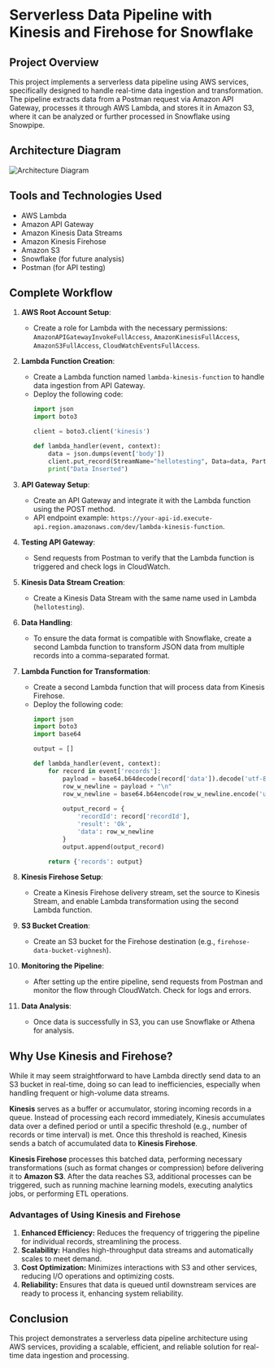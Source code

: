 # Serverless Data Pipeline with Kinesis and Firehose for Snowflake

## Project Overview
This project implements a serverless data pipeline using AWS services, specifically designed to handle real-time data ingestion and transformation. The pipeline extracts data from a Postman request via Amazon API Gateway, processes it through AWS Lambda, and stores it in Amazon S3, where it can be analyzed or further processed in Snowflake using Snowpipe.

## Architecture Diagram
![Architecture Diagram](link-to-your-diagram)

## Tools and Technologies Used
- AWS Lambda
- Amazon API Gateway
- Amazon Kinesis Data Streams
- Amazon Kinesis Firehose
- Amazon S3
- Snowflake (for future analysis)
- Postman (for API testing)

## Complete Workflow

1. **AWS Root Account Setup**: 
   - Create a role for Lambda with the necessary permissions: `AmazonAPIGatewayInvokeFullAccess`, `AmazonKinesisFullAccess`, `AmazonS3FullAccess`, `CloudWatchEventsFullAccess`.

2. **Lambda Function Creation**: 
   - Create a Lambda function named `lambda-kinesis-function` to handle data ingestion from API Gateway.
   - Deploy the following code:
     ```python
     import json
     import boto3

     client = boto3.client('kinesis')

     def lambda_handler(event, context):
         data = json.dumps(event['body'])  
         client.put_record(StreamName="hellotesting", Data=data, PartitionKey="1")
         print("Data Inserted")
     ```

3. **API Gateway Setup**: 
   - Create an API Gateway and integrate it with the Lambda function using the POST method.
   - API endpoint example: `https://your-api-id.execute-api.region.amazonaws.com/dev/lambda-kinesis-function`.

4. **Testing API Gateway**: 
   - Send requests from Postman to verify that the Lambda function is triggered and check logs in CloudWatch.

5. **Kinesis Data Stream Creation**: 
   - Create a Kinesis Data Stream with the same name used in Lambda (`hellotesting`).

6. **Data Handling**: 
   - To ensure the data format is compatible with Snowflake, create a second Lambda function to transform JSON data from multiple records into a comma-separated format.

7. **Lambda Function for Transformation**: 
   - Create a second Lambda function that will process data from Kinesis Firehose.
   - Deploy the following code:
     ```python
     import json
     import boto3
     import base64

     output = []

     def lambda_handler(event, context):
         for record in event['records']:
             payload = base64.b64decode(record['data']).decode('utf-8')
             row_w_newline = payload + "\n"
             row_w_newline = base64.b64encode(row_w_newline.encode('utf-8'))
             
             output_record = {
                 'recordId': record['recordId'],
                 'result': 'Ok',
                 'data': row_w_newline
             }
             output.append(output_record)

         return {'records': output}
     ```

8. **Kinesis Firehose Setup**: 
   - Create a Kinesis Firehose delivery stream, set the source to Kinesis Stream, and enable Lambda transformation using the second Lambda function.

9. **S3 Bucket Creation**: 
   - Create an S3 bucket for the Firehose destination (e.g., `firehose-data-bucket-vighnesh`).

10. **Monitoring the Pipeline**: 
    - After setting up the entire pipeline, send requests from Postman and monitor the flow through CloudWatch. Check for logs and errors.

11. **Data Analysis**: 
    - Once data is successfully in S3, you can use Snowflake or Athena for analysis.

## Why Use Kinesis and Firehose?

While it may seem straightforward to have Lambda directly send data to an S3 bucket in real-time, doing so can lead to inefficiencies, especially when handling frequent or high-volume data streams.

**Kinesis** serves as a buffer or accumulator, storing incoming records in a queue. Instead of processing each record immediately, Kinesis accumulates data over a defined period or until a specific threshold (e.g., number of records or time interval) is met. Once this threshold is reached, Kinesis sends a batch of accumulated data to **Kinesis Firehose**.

**Kinesis Firehose** processes this batched data, performing necessary transformations (such as format changes or compression) before delivering it to **Amazon S3**. After the data reaches S3, additional processes can be triggered, such as running machine learning models, executing analytics jobs, or performing ETL operations.

### Advantages of Using Kinesis and Firehose
1. **Enhanced Efficiency:** Reduces the frequency of triggering the pipeline for individual records, streamlining the process.
2. **Scalability:** Handles high-throughput data streams and automatically scales to meet demand.
3. **Cost Optimization:** Minimizes interactions with S3 and other services, reducing I/O operations and optimizing costs.
4. **Reliability:** Ensures that data is queued until downstream services are ready to process it, enhancing system reliability.

## Conclusion
This project demonstrates a serverless data pipeline architecture using AWS services, providing a scalable, efficient, and reliable solution for real-time data ingestion and processing.
